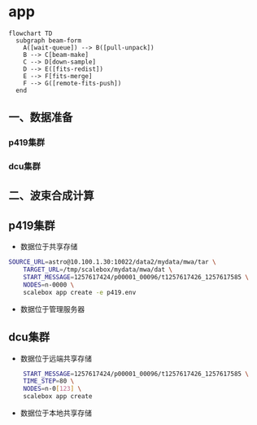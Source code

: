 # app

```mermaid
flowchart TD
  subgraph beam-form
    A([wait-queue]) --> B([pull-unpack])
    B --> C[beam-make]
    C --> D[down-sample]
    D --> E([fits-redist])
    E --> F[fits-merge]
    F --> G([remote-fits-push])
  end
```

## 一、数据准备

### p419集群

### dcu集群

## 二、波束合成计算

## p419集群

- 数据位于共享存储
```sh
SOURCE_URL=astro@10.100.1.30:10022/data2/mydata/mwa/tar \
    TARGET_URL=/tmp/scalebox/mydata/mwa/dat \
    START_MESSAGE=1257617424/p00001_00096/t1257617426_1257617585 \
    NODES=n-0000 \
    scalebox app create -e p419.env
```

- 数据位于管理服务器


## dcu集群

- 数据位于远端共享存储

```sh
    START_MESSAGE=1257617424/p00001_00096/t1257617426_1257617585 \
    TIME_STEP=80 \
    NODES=n-0[123] \
    scalebox app create
```

- 数据位于本地共享存储

